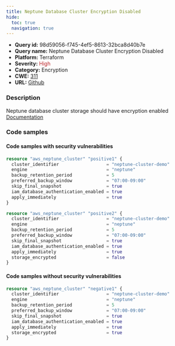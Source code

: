 ```yaml
---
title: Neptune Database Cluster Encryption Disabled
hide:
  toc: true
  navigation: true
---
```


<style>
  .highlight .hll {
    background-color: #ff171742;
  }
  .md-content {
    max-width: 1100px;
    margin: 0 auto;
  }
</style>

-   **Query id:** 98d59056-f745-4ef5-8613-32bca8d40b7e
-   **Query name:** Neptune Database Cluster Encryption Disabled
-   **Platform:** Terraform
-   **Severity:** <span style="color:#bb2124">High</span>
-   **Category:** Encryption
-   **CWE:** <a href="https://cwe.mitre.org/data/definitions/311.html" onclick="newWindowOpenerSafe(event, 'https://cwe.mitre.org/data/definitions/311.html')">311</a>
-   **URL:** [Github](https://github.com/Checkmarx/kics/tree/master/assets/queries/terraform/aws/neptune_database_cluster_encryption_disabled)

### Description
Neptune database cluster storage should have encryption enabled<br>
[Documentation](https://registry.terraform.io/providers/hashicorp/aws/latest/docs/resources/neptune_cluster#storage_encrypted)

### Code samples
#### Code samples with security vulnerabilities
```tf title="Positive test num. 1 - tf file" hl_lines="1 19"
resource "aws_neptune_cluster" "positive1" {
  cluster_identifier                  = "neptune-cluster-demo"
  engine                              = "neptune"
  backup_retention_period             = 5
  preferred_backup_window             = "07:00-09:00"
  skip_final_snapshot                 = true
  iam_database_authentication_enabled = true
  apply_immediately                   = true
}

resource "aws_neptune_cluster" "positive2" {
  cluster_identifier                  = "neptune-cluster-demo"
  engine                              = "neptune"
  backup_retention_period             = 5
  preferred_backup_window             = "07:00-09:00"
  skip_final_snapshot                 = true
  iam_database_authentication_enabled = true
  apply_immediately                   = true
  storage_encrypted                   = false
}
```


#### Code samples without security vulnerabilities
```tf title="Negative test num. 1 - tf file"
resource "aws_neptune_cluster" "negative1" {
  cluster_identifier                  = "neptune-cluster-demo"
  engine                              = "neptune"
  backup_retention_period             = 5
  preferred_backup_window             = "07:00-09:00"
  skip_final_snapshot                 = true
  iam_database_authentication_enabled = true
  apply_immediately                   = true
  storage_encrypted                   = true
}
```
